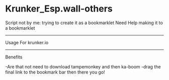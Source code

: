 # Krunker_Esp.wall-others
Script not by me: 
trying to create it as a bookmarklet
Need Help making it to a bookmarklet
________________________________________________________________________
Usage
For krunker.io

_________________________________________________________________________
Benefits

-Are that not need to download tampemonkey and then ka-boom
-drag the final link to the bookmark bar then there you go!
